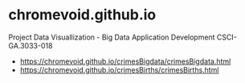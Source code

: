 # chromevoid.github.io

Project Data Visuallization - Big Data Application Development CSCI-GA.3033-018
- https://chromevoid.github.io/crimesBigdata/crimesBigdata.html
- https://chromevoid.github.io/crimesBirths/crimesBirths.html
